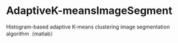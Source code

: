 # AdaptiveK-meansImageSegment
Histogram-based adaptive K-means clustering image segmentation algorithm（matlab）
